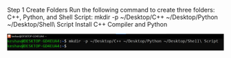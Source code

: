Step 1 Create Folders Run the following command to create three folders: C++, Python, and Shell Script: mkdir -p ~/Desktop/C++ ~/Desktop/Python ~/Desktop/Shell\ Script Install C++ Compiler and Python

![Example Image](Images/1.png)
